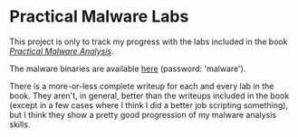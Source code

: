 # Practical Malware Labs

This project is only to track my progress with the labs included in the book [*Practical Malware Analysis*](http://www.nostarch.com/malware).

The malware binaries are available [here](http://sourceforge.net/projects/labs-encryptzip/) (password: 'malware').

There is a more-or-less complete writeup for each and every lab in the book. They aren't, in general, better than the writeups included in the book (except in a few cases where I think I did a better job scripting something), but I think they show a pretty good progression of my malware analysis skills.

